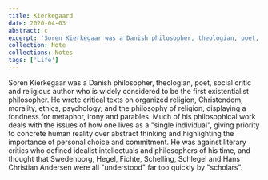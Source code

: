 ```yaml
---
title: Kierkegaard
date: 2020-04-03
abstract: c
excerpt: 'Soren Kierkegaar was a Danish philosopher, theologian, poet, social critic and religious author who is widely considered to be the first existentialist philosopher.'
collection: Note
collections: Notes
tags: ['Life']
---
```

Soren Kierkegaar was a Danish philosopher, theologian, poet, social critic and religious author who is widely considered to be the first existentialist philosopher. He wrote critical texts on organized religion, Christendom, morality, ethics, psychology, and the philosophy of religion, displaying a fondness for metaphor, irony and parables. Much of his philosophical work deals with the issues of how one lives as a "single individual", giving priority to concrete human reality over abstract thinking and highlighting the importance of personal choice and commitment. He was against literary critics who defined idealist intellectuals and philosophers of his time, and thought that Swedenborg, Hegel, Fichte, Schelling, Schlegel and Hans Christian Andersen were all "understood" far too quickly by "scholars".